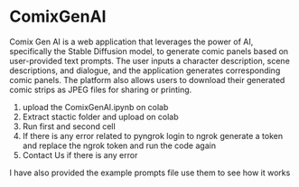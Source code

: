 # ComixGenAI
Comix Gen AI is a web application that leverages the power of AI, specifically the Stable Diffusion model, to generate comic panels based on user-provided text prompts. The user inputs a character description, scene descriptions, and dialogue, and the application generates corresponding comic panels. The platform also allows users to download their generated comic strips as JPEG files for sharing or printing.

1. upload the ComixGenAI.ipynb on colab
2. Extract stactic folder and upload on colab
3. Run first and second cell
4. If there is any error related to pyngrok login to ngrok generate a token and replace the ngrok token and run the code again
5. Contact Us if there is any error

I have also provided the example prompts file use them to see how it works

